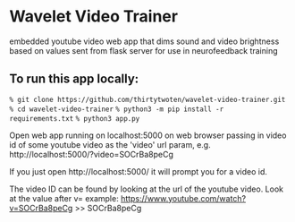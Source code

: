 # Wavelet Video Trainer

embedded youtube video web app that dims sound and video brightness based on values sent from flask server for use in neurofeedback training

## To run this app locally:

`% git clone https://github.com/thirtytwoten/wavelet-video-trainer.git`
`% cd wavelet-video-trainer`
`% python3 -m pip install -r requirements.txt`
`% python3 app.py`

Open web app running on localhost:5000 on web browser passing in video id of some youtube video as the 'video' url param, e.g. http://localhost:5000/?video=SOCrBa8peCg

If you just open http://localhost:5000/ it will prompt you for a video id.

The video ID can be found by looking at the url of the youtube video. Look at the value after v=
example: https://www.youtube.com/watch?v=SOCrBa8peCg >> SOCrBa8peCg